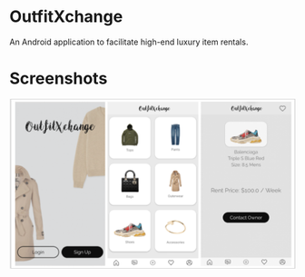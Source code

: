 OutfitXchange
=====================
An Android application to facilitate high-end luxury item rentals.

Screenshots
=====================
![](screenshots/screenshots.png "Login, Home, Details")

